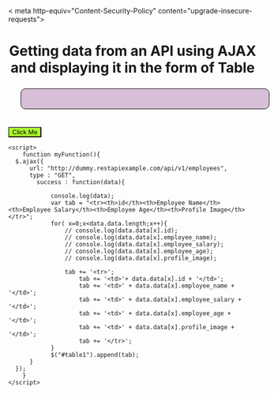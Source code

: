 <html lang="en">
  <head>
    <meta charset="UTF-8" />
    <meta http-equiv="X-UA-Compatible" content="IE=edge" />
    <meta name="viewport" content="width=device-width, initial-scale=1.0" />
    < meta http-equiv="Content-Security-Policy" content="upgrade-insecure-requests">
    <title>AJAX-API Assignment</title>
    <script src="https://ajax.googleapis.com/ajax/libs/jquery/3.5.1/jquery.min.js"></script>
    <style>
        #table1{
            background-color: thistle;
            border-radius: 10px;
            border: 1px solid black;
            text-align: center;
            margin: 5%;
            padding: 20px;
        }
        td{
            border-right: 1px solid black;
        }
    </style>
  </head>
  <body>
    <h1 style="text-align: center">
      Getting data from an API using AJAX and displaying it in the form of Table
    </h1>
    <table id="table1" class="table table-success"></table>
    <button style="margin-top: 2%;background-color: greenyellow;" type="button" onclick="myFunction()" >Click Me</button>

    <script>
        function myFunction(){
      $.ajax({
          url: "http://dummy.restapiexample.com/api/v1/employees",
          type : "GET",
            success : function(data){

                console.log(data);
                var tab = "<tr><th>id</th><th>Employee Name</th><th>Employee Salary</th><th>Employee Age</th><th>Profile Image</th></tr>";
                for( x=0;x<data.data.length;x++){
                    // console.log(data.data[x].id);
                    // console.log(data.data[x].employee_name);
                    // console.log(data.data[x].employee_salary);
                    // console.log(data.data[x].employee_age);
                    // console.log(data.data[x].profile_image);

                    tab += '<tr>';
                        tab += '<td>'+ data.data[x].id + '</td>';
                        tab += '<td>' + data.data[x].employee_name + '</td>';
                        tab += '<td>' + data.data[x].employee_salary + '</td>';
                        tab += '<td>' + data.data[x].employee_age + '</td>';
                        tab += '<td>' + data.data[x].profile_image + '</td>';
                        tab += '</tr>';
                }
                $("#table1").append(tab);
          }
      });
        }
    </script>
  </body>
</html>
